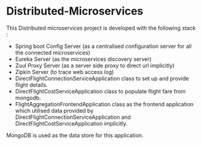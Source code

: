 # Distributed-Microservices
This Distributed microservices project is developed with the following stack :
- Spring boot Config Server (as a centralised configuration server for all the connected microservices)
- Eureka Server (as the microservices discovery server)
- Zuul Proxy Server (as a server side proxy to direct url implicitly)
- Zipkin Server (to trace web access log)
- DirectFlightConnectionServiceApplication class to set up and provide flight details.
- DirectFlightCostServiceApplication class to populate flight fare from mongodb.
- FlightAggregationFrontendApplication class as the frontend application which utilised data provided by DirectFlightConnectionServiceApplication and DirectFlightCostServiceApplication implicitly.

MongoDB is used as the data store for this application.
